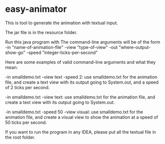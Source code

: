 # easy-animator
This is tool to generate the animation with textual input.

The jar file is in the resource folder.  

Run this java program with
The command-line arguments will be of the form  
-in "name-of-animation-file" -view "type-of-view" -out "where-output-show-go" -speed "integer-ticks-per-second"  
  
Here are some examples of valid command-line arguments and what they mean:

-in smalldemo.txt -view text -speed 2: use smalldemo.txt for the animation file, and create a text view with its output going to System.out, and a speed of 2 ticks per second.

-in smalldemo.txt -view text: use smalldemo.txt for the animation file, and create a text view with its output going to System.out.

-in smalldemo.txt -speed 50 -view visual: use smalldemo.txt for the animation file, and create a visual view to show the animation at a speed of 50 ticks per second.

If you want to run the program in any IDEA, please put all the textual file in the root folder.